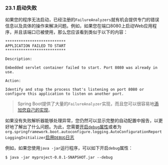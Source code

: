 ### 23.1 启动失败

如果您的程序无法启动，已经注册的`FailureAnalyzers`就有机会提供专门的错误信息以及具体的操作来解决问题。例如，如果您在端口8080上启动Web应用程序，并且该端口已被使用，那么您应该看到类似于以下的内容：

```
***************************
APPLICATION FAILED TO START
***************************

Description:

Embedded servlet container failed to start. Port 8080 was already in use.

Action:

Identify and stop the process that's listening on port 8080 or configure this application to listen on another port.
```

>Spring Boot提供了大量的`FailureAnalyzer`实现，而且您可以很容易地[添加您自己的实现](../IX.‘How-to’_guides/71.1.Create_your_own_FailureAnalyzer.md)。

如果没有失败解析器能够处理异常，您仍然可以显示完整的自动配置中报告，以更好地了解出了什么问题。为此，您需要[开启`debug`属性](../24.Externalized_Configuration.md)或者为`org.springframework.boot.autoconfigure.logging.AutoConfigurationReportLoggingInitializer`[启用`DEBUG`日志](../26.4.Log_Levels.md)

例如，如果您使用`java -jar`运行程序，可以如下开启`debug`属性：

```
$ java -jar myproject-0.0.1-SNAPSHOT.jar --debug
```

